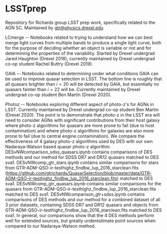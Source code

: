 # LSSTprep
Repository for Richards group LSST prep work, specifically related to the AGN SC.  Maintained by gtr@physics.drexel.edu
 
LCmerge -- Notebooks related to trying to understand how we can best
merge light curves from multiple bands to produce a single light
curve, both for the purpose of deciding whether an object is variable
or not and for determining the properties of the variability.  Started
by Drexel undergrad Jared Haughton (Drexel 2018), currently maintained
by Drexel undergrad co-op student Rachel Buttry (Drexel 2019).

GAIA -- Notebooks related to determining under what conditions GAIA can be used to improve quasar selection in LSST.  The bottom line is roughly that all quasars brighter than $i=20$ will be detected by GAIA, but essentially no quasars fainter than $i=22$ will be.  Currently maintained by Drexel undergrad co-op student Ben Martin (Drexel 2020).

Photoz -- Notebooks exploring different aspect of photo-z's for AGNs
in LSST.  Currently maintained by Drexel undergrad co-op student Ben
Martin (Drexel 2020).  The point is to demonstrate that photo-z in the LSST era will need to consider AGNs with significant contributions from their host galaxy where photo-z algorithms for quasars are more prone to fail (due to host contamination) and where photo-z algorithms for galaxies are also more prone to fail (due to central engine contamination).  We compare the effectiveness of 4 galaxy photo-z algorithms used by DES with our own Nadaraya-Watson based quasar photo-z algorithm.  DESvNWcomparison_sdss_quasars.ipynb contains comparisons of DES methods and our method for SDSS DR7 and DR12 quasars matched to DES sva1.  DESvNWcomp_gtr_stars.ipynb contains similar comparisons for stars from GTR-ADM-QSO-ir-testhighz_findbw_lup_2016_starclean.fits (https://github.com/gtrichards/QuasarSelection/blob/master/data/GTR-ADM-QSO-ir-testhighz_findbw_lup_2016_starclean.fits) matched to DES sva1.  DESvNWcomp_gtr_quasars.ipynb contains similar comparisons for the quasars from GTR-ADM-QSO-ir-testhighz_findbw_lup_2016_starclean.fits matched to DES sva1.  DESvNWcomparison_gtr+sdss.ipynb contains comparisons of DES methods and our method for a combined dataset of all 3 prior datasets, containing SDSS DR7 and DR12 quasars and objects from GTR-ADM-QSO-ir-testhighz_findbw_lup_2016_starclean.fits matched to DES sva1. In general, our comparisons show that the 4 DES methods perform well for extended sources, but greatly underestimate point sources when compared to our Nadaraya-Watson method. 



